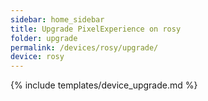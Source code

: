 ```yaml
---
sidebar: home_sidebar
title: Upgrade PixelExperience on rosy
folder: upgrade
permalink: /devices/rosy/upgrade/
device: rosy
---
```

{% include templates/device_upgrade.md %}

